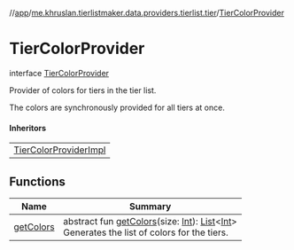 //[app](../../../index.md)/[me.khruslan.tierlistmaker.data.providers.tierlist.tier](../index.md)/[TierColorProvider](index.md)

# TierColorProvider

interface [TierColorProvider](index.md)

Provider of colors for tiers in the tier list.

The colors are synchronously provided for all tiers at once.

#### Inheritors

| |
|---|
| [TierColorProviderImpl](../-tier-color-provider-impl/index.md) |

## Functions

| Name | Summary |
|---|---|
| [getColors](get-colors.md) | abstract fun [getColors](get-colors.md)(size: [Int](https://kotlinlang.org/api/latest/jvm/stdlib/kotlin/-int/index.html)): [List](https://kotlinlang.org/api/latest/jvm/stdlib/kotlin.collections/-list/index.html)&lt;[Int](https://kotlinlang.org/api/latest/jvm/stdlib/kotlin/-int/index.html)&gt;<br>Generates the list of colors for the tiers. |
